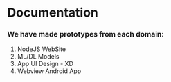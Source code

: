 # Documentation

### We have made prototypes from each domain:

1. NodeJS WebSite
2. ML/DL Models
3. App UI Design - XD
4. Webview Android App
